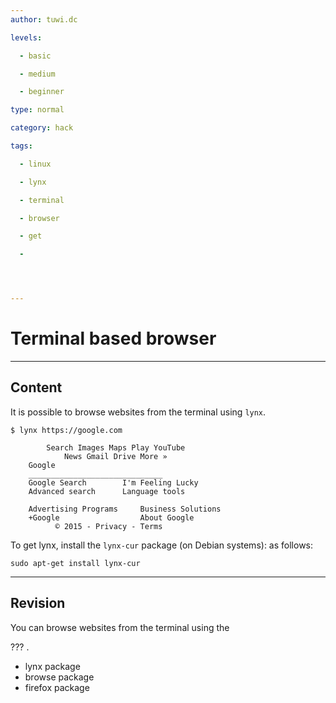 ```yaml
---
author: tuwi.dc

levels:

  - basic

  - medium

  - beginner

type: normal

category: hack

tags:

  - linux

  - lynx

  - terminal

  - browser

  - get

  - 




---
```


# Terminal based browser

---
## Content

It is possible to browse websites from the terminal using `lynx`.

```
$ lynx https://google.com
```

```ssh
        Search Images Maps Play YouTube
            News Gmail Drive More »
	Google
	______________________________
	Google Search        I'm Feeling Lucky
    Advanced search      Language tools

	Advertising Programs     Business Solutions
    +Google                  About Google
          © 2015 - Privacy - Terms
```

To get lynx, install the `lynx-cur` package (on Debian systems): as follows:
```
sudo apt-get install lynx-cur
```

---
## Revision

You can browse websites from the terminal using the 

??? .


* lynx package
* browse package
* firefox package

 
